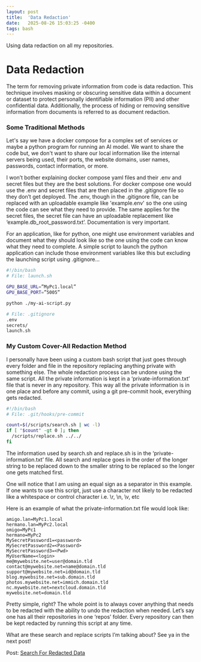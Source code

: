 ```yaml
---
layout: post
title:  'Data Redaction'
date:   2025-08-26 15:03:25 -0400
tags: bash
---
```

Using data redaction on all my repositories.

# Data Redaction

The term for removing private information from code is data redaction. This technique involves masking or obscuring sensitive data within a document or dataset to protect personally identifiable information (PII) and other confidential data. Additionally, the process of hiding or removing sensitive information from documents is referred to as document redaction.

### Some Traditional Methods
Let's say we have a docker compose for a complex set of services or maybe a python program for running an AI model. We want to share the code but, we don't want to share our local information like the internal servers being used, their ports, the website domains, user names, passwords, contact information, or more.

I won’t bother explaining docker compose yaml files and their .env and secret files but they are the  best solutions. For docker compose one would use the .env and secret files that are then placed in the .gitignore file so they don’t get deployed. The .env, though in the .gitignore file, can be replaced with an uploadable example like 'example.env' so the one using the code can see what they need to provide. The same applies for the secret files, the secret file can have an uploadable replacement like ‘example.db_root_password.txt’. Documentation is very important.

For an application, like for python, one might use environment variables and document what they should look like so the one using the code can know what they need to complete. A simple script to launch the python application can include those environment variables like this but excluding the launching script using .gitignore...

```bash
#!/bin/bash
# File: launch.sh

GPU_BASE_URL=”MyPc1.local”
GPU_BASE_PORT=”5005”

python ./my-ai-script.py
```

```bash
# File: .gitignore
.env
secrets/
launch.sh
```

### My Custom Cover-All Redaction Method
I personally have been using a custom bash script that just goes through every folder and file in the repository replacing anything private with something else. The whole redaction process can be undone using the same script. All the private information is kept in a ‘private-information.txt’ file that is never in any repository. This way all the private information is in one place and before any commit, using a git pre-commit hook, everything gets redacted.

```bash
#!/bin/bash
# File: .git/hooks/pre-commit

count=$(/scripts/search.sh | wc -l)
if [ "$count" -gt 0 ]; then
  /scripts/replace.sh ../../
fi
```

The information used by search.sh and replace.sh is in the ‘private-information.txt’ file. All search and replace goes in the order of the longer string to be replaced down to the smaller string to be replaced so the longer one gets matched first.

One will notice that I am using an equal sign as a separator in this example. If one wants to use this script, just use a character not likely to be redacted like a whitespace or control character i.e. \r, \n, \v, etc

<a name="private-information"></a>
Here is an example of what the private-information.txt file would look like:

```
amigo.lan=MyPc1.local
hermano.lan=MyPc2.local
omigo=MyPc1
hermano=MyPc2
MySecretPassword1=<password>
MySecretPassword2=<Password>
MySecretPassword3=<Pwd>
MyUserName=<login>
me@mywebsite.net=user@domain.tld
contact@mywebsite.net=name@domain.tld
support@mywebsite.net=id@domain.tld
blog.mywebsite.net=sub.domain.tld
photos.mywebsite.net=immich.domain.tld
nc.mywebsite.net=nextcloud.domain.tld
mywebsite.net=domain.tld
```

Pretty simple, right? The whole point is to always cover anything that needs to be redacted with the ability to undo the redaction when needed. Let’s say one has all their repositories in one ‘repos’ folder. Every repository can then be kept redacted by running this script at any time.

What are these search and replace scripts I’m talking about? See ya in the next post!

Post: [Search For Redacted Data](https://blog.matthewhanna.net/data-redaction-search)
